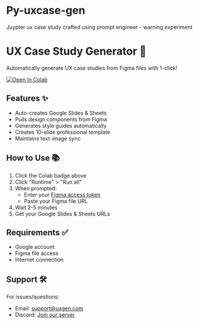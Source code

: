# Py-uxcase-gen
Juypter ux case study crafted using prompt engineer  - warning experiment 


# UX Case Study Generator 🚀

Automatically generate UX case studies from Figma files with 1-click!

[![Open In Colab](https://colab.research.google.com/assets/colab-badge.svg)](https://colab.research.google.com/github/yourusername/ux-case-generator/blob/main/UX_Case_Generator.ipynb)

## Features ✨
- Auto-creates Google Slides & Sheets
- Pulls design components from Figma
- Generates style guides automatically
- Creates 10-slide professional template
- Maintains text-image sync

## How to Use 📚
1. Click the Colab badge above
2. Click "Runtime" > "Run all" 
3. When prompted:
   - Enter your [Figma access token](https://www.figma.com/developers/api#access-tokens)
   - Paste your Figma file URL
4. Wait 2-5 minutes
5. Get your Google Slides & Sheets URLs

## Requirements ✅
- Google account
- Figma file access
- Internet connection

## Support 🛠️
For issues/questions:
- Email: support@uxgen.com
- Discord: [Join our server](https://discord.gg/uxgen)
